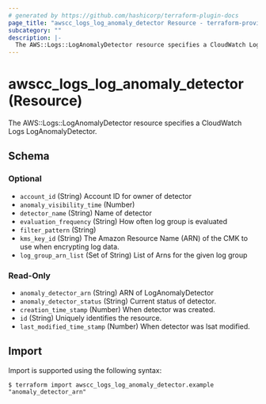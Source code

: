 ```yaml
---
# generated by https://github.com/hashicorp/terraform-plugin-docs
page_title: "awscc_logs_log_anomaly_detector Resource - terraform-provider-awscc"
subcategory: ""
description: |-
  The AWS::Logs::LogAnomalyDetector resource specifies a CloudWatch Logs LogAnomalyDetector.
---
```


# awscc_logs_log_anomaly_detector (Resource)

The AWS::Logs::LogAnomalyDetector resource specifies a CloudWatch Logs LogAnomalyDetector.



<!-- schema generated by tfplugindocs -->
## Schema

### Optional

- `account_id` (String) Account ID for owner of detector
- `anomaly_visibility_time` (Number)
- `detector_name` (String) Name of detector
- `evaluation_frequency` (String) How often log group is evaluated
- `filter_pattern` (String)
- `kms_key_id` (String) The Amazon Resource Name (ARN) of the CMK to use when encrypting log data.
- `log_group_arn_list` (Set of String) List of Arns for the given log group

### Read-Only

- `anomaly_detector_arn` (String) ARN of LogAnomalyDetector
- `anomaly_detector_status` (String) Current status of detector.
- `creation_time_stamp` (Number) When detector was created.
- `id` (String) Uniquely identifies the resource.
- `last_modified_time_stamp` (Number) When detector was lsat modified.

## Import

Import is supported using the following syntax:

```shell
$ terraform import awscc_logs_log_anomaly_detector.example "anomaly_detector_arn"
```
